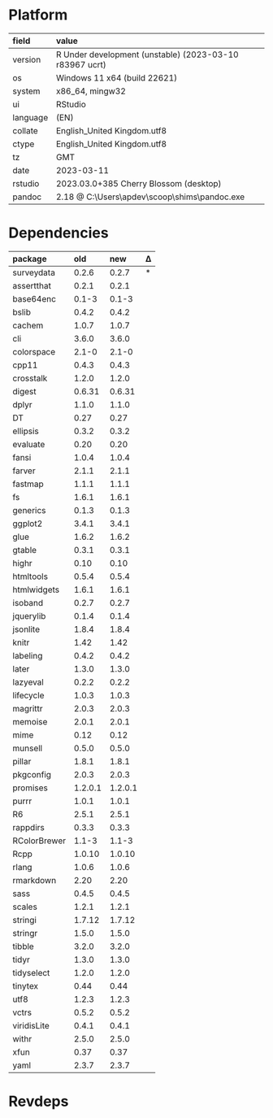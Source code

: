 # Platform

|field    |value                                                   |
|:--------|:-------------------------------------------------------|
|version  |R Under development (unstable) (2023-03-10 r83967 ucrt) |
|os       |Windows 11 x64 (build 22621)                            |
|system   |x86_64, mingw32                                         |
|ui       |RStudio                                                 |
|language |(EN)                                                    |
|collate  |English_United Kingdom.utf8                             |
|ctype    |English_United Kingdom.utf8                             |
|tz       |GMT                                                     |
|date     |2023-03-11                                              |
|rstudio  |2023.03.0+385 Cherry Blossom (desktop)                  |
|pandoc   |2.18 @ C:\Users\apdev\scoop\shims\pandoc.exe            |

# Dependencies

|package      |old     |new     |Δ  |
|:------------|:-------|:-------|:--|
|surveydata   |0.2.6   |0.2.7   |*  |
|assertthat   |0.2.1   |0.2.1   |   |
|base64enc    |0.1-3   |0.1-3   |   |
|bslib        |0.4.2   |0.4.2   |   |
|cachem       |1.0.7   |1.0.7   |   |
|cli          |3.6.0   |3.6.0   |   |
|colorspace   |2.1-0   |2.1-0   |   |
|cpp11        |0.4.3   |0.4.3   |   |
|crosstalk    |1.2.0   |1.2.0   |   |
|digest       |0.6.31  |0.6.31  |   |
|dplyr        |1.1.0   |1.1.0   |   |
|DT           |0.27    |0.27    |   |
|ellipsis     |0.3.2   |0.3.2   |   |
|evaluate     |0.20    |0.20    |   |
|fansi        |1.0.4   |1.0.4   |   |
|farver       |2.1.1   |2.1.1   |   |
|fastmap      |1.1.1   |1.1.1   |   |
|fs           |1.6.1   |1.6.1   |   |
|generics     |0.1.3   |0.1.3   |   |
|ggplot2      |3.4.1   |3.4.1   |   |
|glue         |1.6.2   |1.6.2   |   |
|gtable       |0.3.1   |0.3.1   |   |
|highr        |0.10    |0.10    |   |
|htmltools    |0.5.4   |0.5.4   |   |
|htmlwidgets  |1.6.1   |1.6.1   |   |
|isoband      |0.2.7   |0.2.7   |   |
|jquerylib    |0.1.4   |0.1.4   |   |
|jsonlite     |1.8.4   |1.8.4   |   |
|knitr        |1.42    |1.42    |   |
|labeling     |0.4.2   |0.4.2   |   |
|later        |1.3.0   |1.3.0   |   |
|lazyeval     |0.2.2   |0.2.2   |   |
|lifecycle    |1.0.3   |1.0.3   |   |
|magrittr     |2.0.3   |2.0.3   |   |
|memoise      |2.0.1   |2.0.1   |   |
|mime         |0.12    |0.12    |   |
|munsell      |0.5.0   |0.5.0   |   |
|pillar       |1.8.1   |1.8.1   |   |
|pkgconfig    |2.0.3   |2.0.3   |   |
|promises     |1.2.0.1 |1.2.0.1 |   |
|purrr        |1.0.1   |1.0.1   |   |
|R6           |2.5.1   |2.5.1   |   |
|rappdirs     |0.3.3   |0.3.3   |   |
|RColorBrewer |1.1-3   |1.1-3   |   |
|Rcpp         |1.0.10  |1.0.10  |   |
|rlang        |1.0.6   |1.0.6   |   |
|rmarkdown    |2.20    |2.20    |   |
|sass         |0.4.5   |0.4.5   |   |
|scales       |1.2.1   |1.2.1   |   |
|stringi      |1.7.12  |1.7.12  |   |
|stringr      |1.5.0   |1.5.0   |   |
|tibble       |3.2.0   |3.2.0   |   |
|tidyr        |1.3.0   |1.3.0   |   |
|tidyselect   |1.2.0   |1.2.0   |   |
|tinytex      |0.44    |0.44    |   |
|utf8         |1.2.3   |1.2.3   |   |
|vctrs        |0.5.2   |0.5.2   |   |
|viridisLite  |0.4.1   |0.4.1   |   |
|withr        |2.5.0   |2.5.0   |   |
|xfun         |0.37    |0.37    |   |
|yaml         |2.3.7   |2.3.7   |   |

# Revdeps

